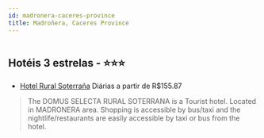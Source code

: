 ```yaml
---
id: madronera-caceres-province
title: Madroñera, Caceres Province
---
```


<center><img src="https://us.dotwconnect.com/poze_hotel/86/866555/ecvMj9VA_c64c798e22e3b33783529dd656eaebef.jpg" alt="" /></center>


## Hotéis 3 estrelas - ⭐️⭐️⭐️

-    [Hotel Rural Soterraña](https://www.hurb.com/hoteis/madronera/hotel-rural-soterrana-JNP-JP015768?cmp=18055) Diárias a partir de R$155.87
   > The DOMUS SELECTA RURAL SOTERRANA is a Tourist hotel. Located in MADRONERA area. Shopping is accessible by bus/taxi and the nightlife/restaurants are easily accessible by taxi or bus from the hotel.
